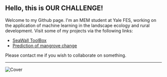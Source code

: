 ## Hello, this is OUR CHALLENGE!
Welcome to my Github page. I'm an MEM student at Yale FES, working on the application of machine learning in the landscape ecology and rural development. Visit some of my projects via the following links:

* [SeaWall ToolBox](https://rajaoberison.github.io/SeaWallToolBox "SeaWallToolBox")
* [Prediction of mangrove change](https://rajaoberison.github.io/LandcoverPrediction/ "Simulation of mangrove change")

Please contact me if you wish to collaborate on something.

-------------------

![Cover](https://github.com/rajaoberison/rajaoberison.github.io/blob/master/images/marojejycover.JPG)
